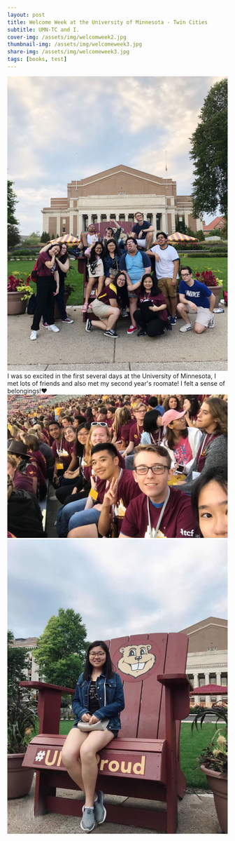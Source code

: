 ```yaml
---
layout: post
title: Welcome Week at the University of Minnesota - Twin Cities
subtitle: UMN-TC and I.
cover-img: /assets/img/welcomweek2.jpg
thumbnail-img: /assets/img/welcomeweek3.jpg
share-img: /assets/img/welcomeweek3.jpg
tags: [books, test]
---
```


![](/assets/img/welcomeweek3.jpg)
I was so excited in the first several days at the University of Minnesota, I met lots of friends and also met my second year's roomate! I felt a sense of belongings!❤️
![](/assets/img/welcomeweek1.jpg)
![](/assets/img/head.jpg)
